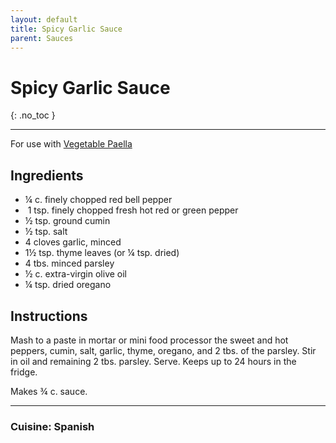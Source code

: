 ```yaml
---
layout: default
title: Spicy Garlic Sauce
parent: Sauces
---
```


# Spicy Garlic Sauce
{: .no_toc }

---
For use with <a href = "./../../main_meals/vegetable_paella" target = "_blank">Vegetable Paella</a>

## Ingredients
<ul>
	<li>¼ c. finely chopped red bell pepper</li>
	<li> 1 tsp. finely chopped fresh hot red or green pepper</li>
	<li>½ tsp. ground cumin</li>
	<li>½ tsp. salt</li>
	<li>4 cloves garlic, minced</li>
	<li>1½ tsp. thyme leaves (or ¼ tsp. dried)</li>
	<li>4 tbs. minced parsley</li>
	<li>½ c. extra-virgin olive oil</li>
	<li>¼ tsp. dried oregano</li>
</ul>

## Instructions
Mash to a paste in mortar or mini food processor the sweet and hot peppers, cumin, salt, garlic, thyme, oregano, and 2 tbs. of the parsley. Stir in oil and remaining 2 tbs. parsley. Serve. Keeps up to 24 hours in the fridge.

Makes ¾ c. sauce.

--- 

### Cuisine: Spanish